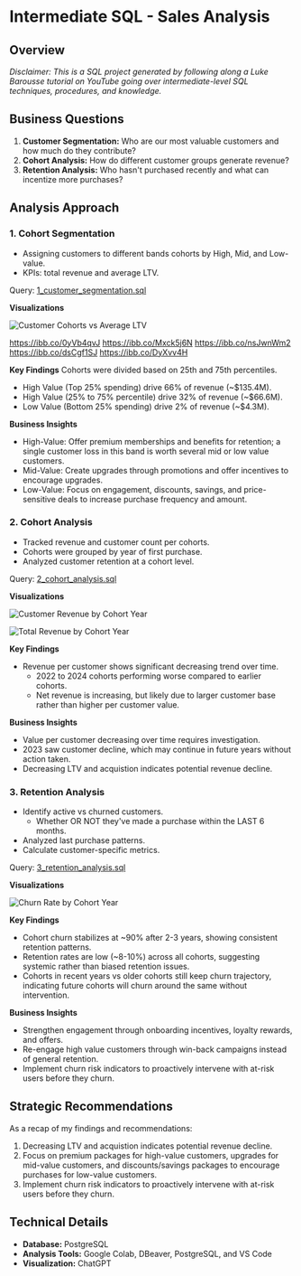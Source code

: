 # Intermediate SQL - Sales Analysis

## Overview

*Disclaimer: This is a SQL project generated by following along a Luke Barousse tutorial on YouTube going over intermediate-level SQL techniques, procedures, and knowledge.*

## Business Questions

1. **Customer Segmentation:** Who are our most valuable customers and how much do they contribute?
2. **Cohort Analysis:** How do different customer groups generate revenue?
3. **Retention Analysis:** Who hasn't purchased recently and what can incentize more purchases?

## Analysis Approach

### 1. Cohort Segmentation
- Assigning customers to different bands cohorts by High, Mid, and Low-value.
- KPIs: total revenue and average LTV.

Query: [1_customer_segmentation.sql](/Scripts/1_customer_segmentation.sql)

**Visualizations**

![Customer Cohorts vs Average LTV](https://i.ibb.co/9mKtpzJ3/output-4.png)

https://ibb.co/0yVb4qvJ
https://ibb.co/Mxck5j6N
https://ibb.co/nsJwnWm2
https://ibb.co/dsCgf1SJ
https://ibb.co/DyXvv4H

**Key Findings**
Cohorts were divided based on 25th and 75th percentiles.

- High Value (Top 25% spending) drive 66% of revenue (~$135.4M).
- High Value (25% to 75% percentile) drive 32% of revenue (~$66.6M).
- Low Value (Bottom 25% spending) drive 2% of revenue (~$4.3M).

**Business Insights**

- High-Value: Offer premium memberships and benefits for retention; a single customer loss in this band is worth several mid or low value customers.
- Mid-Value: Create upgrades through promotions and offer incentives to encourage upgrades.
- Low-Value: Focus on engagement, discounts, savings, and price-sensitive deals to increase purchase frequency and amount.

### 2. Cohort Analysis
- Tracked revenue and customer count per cohorts.
- Cohorts were grouped by year of first purchase.
- Analyzed customer retention at a cohort level.

Query: [2_cohort_analysis.sql](/Scripts/2_cohort_analysis.sql)

**Visualizations**

![Customer Revenue by Cohort Year](https://i.ibb.co/WWJHPT59/output-3.png)

![Total Revenue by Cohort Year](https://i.ibb.co/dwP4J3gK/output-2.png)

**Key Findings**
- Revenue per customer shows significant decreasing trend over time.
    - 2022 to 2024 cohorts performing worse compared to earlier cohorts.
    - Net revenue is increasing, but likely due to larger customer base rather than higher per customer value.

**Business Insights**

- Value per customer decreasing over time requires investigation.
- 2023 saw customer decline, which may continue in future years without action taken.
- Decreasing LTV and acquistion indicates potential revenue decline.

### 3. Retention Analysis
- Identify active vs churned customers.
    - Whether OR NOT they've made a purchase within the LAST 6 months.
- Analyzed last purchase patterns.
- Calculate customer-specific metrics.

Query: [3_retention_analysis.sql](/Scripts/3_retention_analysis.sql)

**Visualizations**

![Churn Rate by Cohort Year](https://i.ibb.co/WNb23bqg/output-5.png)

**Key Findings**

- Cohort churn stabilizes at ~90% after 2-3 years, showing consistent retention patterns.
- Retention rates are low (~8-10%) across all cohorts, suggesting systemic rather than biased retention issues.
-  Cohorts in recent years vs older cohorts still keep churn trajectory, indicating future cohorts will churn around the same without intervention.

**Business Insights**

- Strengthen engagement through onboarding incentives, loyalty rewards, and offers.
- Re-engage high value customers through win-back campaigns instead of general retention.
- Implement churn risk indicators to proactively intervene with at-risk users before they churn.

## Strategic Recommendations

As a recap of my findings and recommendations:

1. Decreasing LTV and acquistion indicates potential revenue decline.
2. Focus on premium packages for high-value customers, upgrades for mid-value customers, and discounts/savings packages to encourage purchases for low-value customers.
3. Implement churn risk indicators to proactively intervene with at-risk users before they churn.

## Technical Details
- **Database:** PostgreSQL
- **Analysis Tools:** Google Colab, DBeaver, PostgreSQL, and VS Code
- **Visualization:** ChatGPT